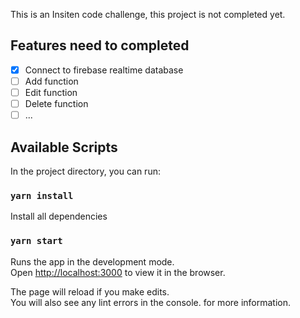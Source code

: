 This is an Insiten code challenge, this project is not completed yet.

## Features need to completed

- [x] Connect to firebase realtime database
- [ ] Add function
- [ ] Edit function
- [ ] Delete function 
- [ ] ...

## Available Scripts

In the project directory, you can run:

### `yarn install`

Install all dependencies

### `yarn start`

Runs the app in the development mode.<br>
Open [http://localhost:3000](http://localhost:3000) to view it in the browser.

The page will reload if you make edits.<br>
You will also see any lint errors in the console.
for more information.


